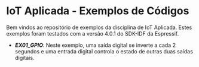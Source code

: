 # IoT Aplicada - Exemplos de Códigos

Bem vindos ao repositório de exemplos da disciplina de IoT Aplicada. 
Estes exemplos foram testados com a versão 4.0.1 do SDK-IDF da Espressif.

- ***EX01_GPIO***: Neste exemplo, uma saída digital se inverte a cada 2 segundos e uma entrada digital controla o estado de outras duas saídas digitais. 
